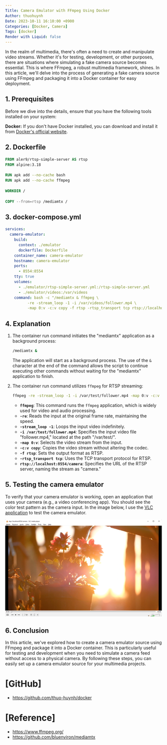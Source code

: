 ```yaml
---
Title: Camera Emulator with FFmpeg Using Docker
Author: thuohuynh
Date: 2023-10-11 16:10:00 +0900
Categories: [Docker, Camera]
Tags: [docker]
Render with Liquid: false
---
```


In the realm of multimedia, there's often a need to create and manipulate video streams. Whether it's for testing, development, or other purposes, there are situations where simulating a fake camera source becomes essential. This is where FFmpeg, a robust multimedia framework, shines. In this article, we'll delve into the process of generating a fake camera source using FFmpeg and packaging it into a Docker container for easy deployment.

## 1. Prerequisites

Before we dive into the details, ensure that you have the following tools installed on your system:

**Docker:** If you don't have Docker installed, you can download and install it from [Docker's official website](https://www.docker.com/get-started).

## 2. Dockerfile

```Dockerfile
FROM aler9/rtsp-simple-server AS rtsp
FROM alpine:3.18

RUN apk add --no-cache bash
RUN apk add --no-cache ffmpeg

WORKDIR /

COPY --from=rtsp /mediamtx /
```

## 3. docker-compose.yml

```yaml
services:
  camera-emulator:
    build:
      context: ./emulator
      dockerfile: Dockerfile
    container_name: camera-emulator
    hostname: camera-emulator
    ports:
      - 8554:8554
    tty: true
    volumes:
      - ./emulator/rtsp-simple-server.yml:/rtsp-simple-server.yml
      - ./emulator/videos:/var/videos
    command: bash -c "/mediamtx & ffmpeg \
          -re -stream_loop -1 -i /var/videos/follower.mp4 \
          -map 0:v -c:v copy -f rtsp -rtsp_transport tcp rtsp://localhost:8554/camera"
```
 
## 4. Explanation

1. The container run command initiates the "mediamtx" application as a background process:

   ```bash
   /mediamtx &
   ```

   The application will start as a background process. The use of the `&` character at the end of the command allows the script to continue executing other commands without waiting for the "mediamtx" application to finish.

2. The container run command utilizes `ffmpeg` for RTSP streaming:

   ```bash
   ffmpeg -re -stream_loop -1 -i /var/test/follower.mp4 -map 0:v -c:v copy -f rtsp -rtsp_transport tcp rtsp://localhost:8554/camera
   ```
   
   - **`ffmpeg`**: This command runs the `ffmpeg` application, which is widely used for video and audio processing.
   - **`-re`**: Reads the input at the original frame rate, maintaining the speed.
   - **`-stream_loop -1`**: Loops the input video indefinitely.
   - **`-i /var/test/follower.mp4`**: Specifies the input video file "follower.mp4," located at the path "/var/test/".
   - **`-map 0:v`**: Selects the video stream from the input.
   - **`-c:v copy`**: Copies the video stream without altering the codec.
   - **`-f rtsp`**: Sets the output format as RTSP.
   - **`-rtsp_transport tcp`**: Uses the TCP transport protocol for RTSP.
   - **`rtsp://localhost:8554/camera`**: Specifies the URL of the RTSP server, naming the stream as "camera."

## 5. Testing the camera emulator

To verify that your camera emulator is working, open an application that uses your camera (e.g., a video conferencing app). You should see the color test pattern as the camera input. In the image below, I use the [VLC application](https://www.videolan.org/vlc/download-windows.eng.html) to test the camera emulator.

![Camera Emulator](/assets/img/docker/camera/camera.png)

## 6. Conclusion

In this article, we've explored how to create a camera emulator source using FFmpeg and package it into a Docker container. This is particularly useful for testing and development when you need to simulate a camera feed without access to a physical camera. By following these steps, you can easily set up a camera emulator source for your multimedia projects.

# [GitHub]
- <https://github.com/thuo-huynh/docker>

# [Reference]
- <https://www.ffmpeg.org/>
- <https://github.com/bluenviron/mediamtx>